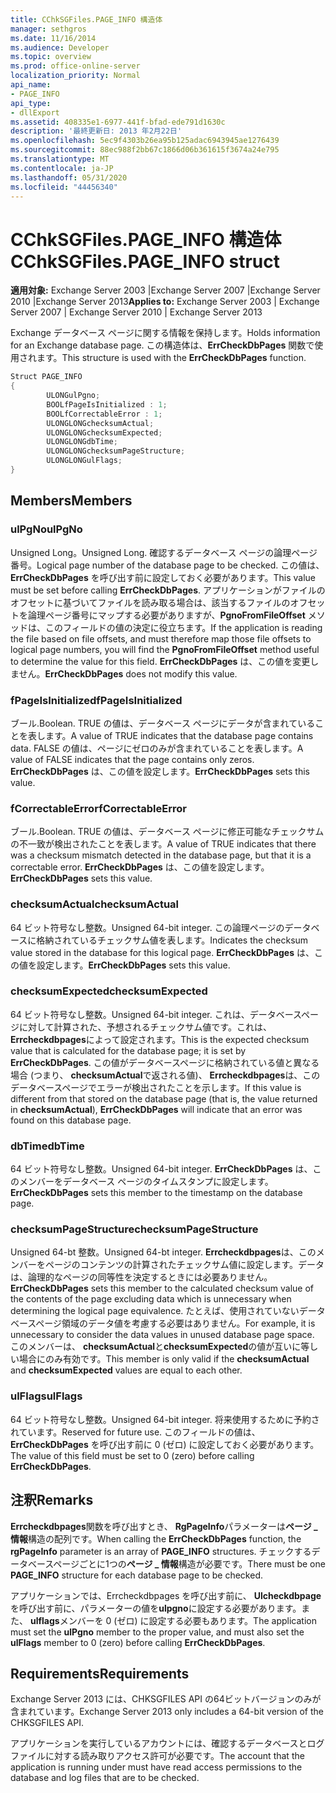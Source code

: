```yaml
---
title: CChkSGFiles.PAGE_INFO 構造体
manager: sethgros
ms.date: 11/16/2014
ms.audience: Developer
ms.topic: overview
ms.prod: office-online-server
localization_priority: Normal
api_name:
- PAGE_INFO
api_type:
- dllExport
ms.assetid: 408335e1-6977-441f-bfad-ede791d1630c
description: '最終更新日: 2013 年2月22日'
ms.openlocfilehash: 5ec9f4303b26ea95b125adac6943945ae1276439
ms.sourcegitcommit: 88ec988f2bb67c1866d06b361615f3674a24e795
ms.translationtype: MT
ms.contentlocale: ja-JP
ms.lasthandoff: 05/31/2020
ms.locfileid: "44456340"
---
```

# <a name="cchksgfilespage_info-struct"></a><span data-ttu-id="ca500-103">CChkSGFiles.PAGE_INFO 構造体</span><span class="sxs-lookup"><span data-stu-id="ca500-103">CChkSGFiles.PAGE_INFO struct</span></span>

<span data-ttu-id="ca500-104">**適用対象:** Exchange Server 2003 |Exchange Server 2007 |Exchange Server 2010 |Exchange Server 2013</span><span class="sxs-lookup"><span data-stu-id="ca500-104">**Applies to:** Exchange Server 2003 | Exchange Server 2007 | Exchange Server 2010 | Exchange Server 2013</span></span>
  
<span data-ttu-id="ca500-105">Exchange データベース ページに関する情報を保持します。</span><span class="sxs-lookup"><span data-stu-id="ca500-105">Holds information for an Exchange database page.</span></span> <span data-ttu-id="ca500-106">この構造体は、**ErrCheckDbPages** 関数で使用されます。</span><span class="sxs-lookup"><span data-stu-id="ca500-106">This structure is used with the **ErrCheckDbPages** function.</span></span> 
  
```cs
Struct PAGE_INFO  
{
        ULONGulPgno;
        BOOLfPageIsInitialized : 1;
        BOOLfCorrectableError : 1;
        ULONGLONGchecksumActual;
        ULONGLONGchecksumExpected;
        ULONGLONGdbTime;
        ULONGLONGchecksumPageStructure;
        ULONGLONGulFlags;
}

```

## <a name="members"></a><span data-ttu-id="ca500-107">Members</span><span class="sxs-lookup"><span data-stu-id="ca500-107">Members</span></span>

### <a name="ulpgno"></a><span data-ttu-id="ca500-108">ulPgNo</span><span class="sxs-lookup"><span data-stu-id="ca500-108">ulPgNo</span></span>
  
<span data-ttu-id="ca500-109">Unsigned Long。</span><span class="sxs-lookup"><span data-stu-id="ca500-109">Unsigned Long.</span></span> <span data-ttu-id="ca500-110">確認するデータベース ページの論理ページ番号。</span><span class="sxs-lookup"><span data-stu-id="ca500-110">Logical page number of the database page to be checked.</span></span> <span data-ttu-id="ca500-111">この値は、**ErrCheckDbPages** を呼び出す前に設定しておく必要があります。</span><span class="sxs-lookup"><span data-stu-id="ca500-111">This value must be set before calling **ErrCheckDbPages**.</span></span> <span data-ttu-id="ca500-112">アプリケーションがファイルのオフセットに基づいてファイルを読み取る場合は、該当するファイルのオフセットを論理ページ番号にマップする必要がありますが、**PgnoFromFileOffset** メソッドは、このフィールドの値の決定に役立ちます。</span><span class="sxs-lookup"><span data-stu-id="ca500-112">If the application is reading the file based on file offsets, and must therefore map those file offsets to logical page numbers, you will find the **PgnoFromFileOffset** method useful to determine the value for this field.</span></span> <span data-ttu-id="ca500-113">**ErrCheckDbPages** は、この値を変更しません。</span><span class="sxs-lookup"><span data-stu-id="ca500-113">**ErrCheckDbPages** does not modify this value.</span></span> 
    
### <a name="fpageisinitialized"></a><span data-ttu-id="ca500-114">fPageIsInitialized</span><span class="sxs-lookup"><span data-stu-id="ca500-114">fPageIsInitialized</span></span> 
  
<span data-ttu-id="ca500-115">ブール.</span><span class="sxs-lookup"><span data-stu-id="ca500-115">Boolean.</span></span> <span data-ttu-id="ca500-116">TRUE の値は、データベース ページにデータが含まれていることを表します。</span><span class="sxs-lookup"><span data-stu-id="ca500-116">A value of TRUE indicates that the database page contains data.</span></span> <span data-ttu-id="ca500-117">FALSE の値は、ページにゼロのみが含まれていることを表します。</span><span class="sxs-lookup"><span data-stu-id="ca500-117">A value of FALSE indicates that the page contains only zeros.</span></span> <span data-ttu-id="ca500-118">**ErrCheckDbPages** は、この値を設定します。</span><span class="sxs-lookup"><span data-stu-id="ca500-118">**ErrCheckDbPages** sets this value.</span></span> 
    
### <a name="fcorrectableerror"></a><span data-ttu-id="ca500-119">fCorrectableError</span><span class="sxs-lookup"><span data-stu-id="ca500-119">fCorrectableError</span></span>
  
<span data-ttu-id="ca500-120">ブール.</span><span class="sxs-lookup"><span data-stu-id="ca500-120">Boolean.</span></span> <span data-ttu-id="ca500-121">TRUE の値は、データベース ページに修正可能なチェックサムの不一致が検出されたことを表します。</span><span class="sxs-lookup"><span data-stu-id="ca500-121">A value of TRUE indicates that there was a checksum mismatch detected in the database page, but that it is a correctable error.</span></span> <span data-ttu-id="ca500-122">**ErrCheckDbPages** は、この値を設定します。</span><span class="sxs-lookup"><span data-stu-id="ca500-122">**ErrCheckDbPages** sets this value.</span></span> 
    
### <a name="checksumactual"></a><span data-ttu-id="ca500-123">checksumActual</span><span class="sxs-lookup"><span data-stu-id="ca500-123">checksumActual</span></span>
  
<span data-ttu-id="ca500-124">64 ビット符号なし整数。</span><span class="sxs-lookup"><span data-stu-id="ca500-124">Unsigned 64-bit integer.</span></span> <span data-ttu-id="ca500-125">この論理ページのデータベースに格納されているチェックサム値を表します。</span><span class="sxs-lookup"><span data-stu-id="ca500-125">Indicates the checksum value stored in the database for this logical page.</span></span> <span data-ttu-id="ca500-126">**ErrCheckDbPages** は、この値を設定します。</span><span class="sxs-lookup"><span data-stu-id="ca500-126">**ErrCheckDbPages** sets this value.</span></span> 
    
### <a name="checksumexpected"></a><span data-ttu-id="ca500-127">checksumExpected</span><span class="sxs-lookup"><span data-stu-id="ca500-127">checksumExpected</span></span>
  
<span data-ttu-id="ca500-128">64 ビット符号なし整数。</span><span class="sxs-lookup"><span data-stu-id="ca500-128">Unsigned 64-bit integer.</span></span> <span data-ttu-id="ca500-129">これは、データベースページに対して計算された、予想されるチェックサム値です。これは、 **Errcheckdbpages**によって設定されます。</span><span class="sxs-lookup"><span data-stu-id="ca500-129">This is the expected checksum value that is calculated for the database page; it is set by **ErrCheckDbPages**.</span></span> <span data-ttu-id="ca500-130">この値がデータベースページに格納されている値と異なる場合 (つまり、 **checksumActual**で返される値)、 **Errcheckdbpages**は、このデータベースページでエラーが検出されたことを示します。</span><span class="sxs-lookup"><span data-stu-id="ca500-130">If this value is different from that stored on the database page (that is, the value returned in **checksumActual**), **ErrCheckDbPages** will indicate that an error was found on this database page.</span></span> 
    
### <a name="dbtime"></a><span data-ttu-id="ca500-131">dbTime</span><span class="sxs-lookup"><span data-stu-id="ca500-131">dbTime</span></span>
  
<span data-ttu-id="ca500-132">64 ビット符号なし整数。</span><span class="sxs-lookup"><span data-stu-id="ca500-132">Unsigned 64-bit integer.</span></span> <span data-ttu-id="ca500-133">**ErrCheckDbPages** は、このメンバーをデータベース ページのタイムスタンプに設定します。</span><span class="sxs-lookup"><span data-stu-id="ca500-133">**ErrCheckDbPages** sets this member to the timestamp on the database page.</span></span> 
    
### <a name="checksumpagestructure"></a><span data-ttu-id="ca500-134">checksumPageStructure</span><span class="sxs-lookup"><span data-stu-id="ca500-134">checksumPageStructure</span></span> 
  
<span data-ttu-id="ca500-135">Unsigned 64-bt 整数。</span><span class="sxs-lookup"><span data-stu-id="ca500-135">Unsigned 64-bt integer.</span></span> <span data-ttu-id="ca500-136">**Errcheckdbpages**は、このメンバーをページのコンテンツの計算されたチェックサム値に設定します。データは、論理的なページの同等性を決定するときには必要ありません。</span><span class="sxs-lookup"><span data-stu-id="ca500-136">**ErrCheckDbPages** sets this member to the calculated checksum value of the contents of the page excluding data which is unnecessary when determining the logical page equivalence.</span></span> <span data-ttu-id="ca500-137">たとえば、使用されていないデータベースページ領域のデータ値を考慮する必要はありません。</span><span class="sxs-lookup"><span data-stu-id="ca500-137">For example, it is unnecessary to consider the data values in unused database page space.</span></span> <span data-ttu-id="ca500-138">このメンバーは、 **checksumActual**と**checksumExpected**の値が互いに等しい場合にのみ有効です。</span><span class="sxs-lookup"><span data-stu-id="ca500-138">This member is only valid if the **checksumActual**  and  **checksumExpected**  values are equal to each other.</span></span> 
    
### <a name="ulflags"></a><span data-ttu-id="ca500-139">ulFlags</span><span class="sxs-lookup"><span data-stu-id="ca500-139">ulFlags</span></span>
  
<span data-ttu-id="ca500-140">64 ビット符号なし整数。</span><span class="sxs-lookup"><span data-stu-id="ca500-140">Unsigned 64-bit integer.</span></span> <span data-ttu-id="ca500-141">将来使用するために予約されています。</span><span class="sxs-lookup"><span data-stu-id="ca500-141">Reserved for future use.</span></span> <span data-ttu-id="ca500-142">このフィールドの値は、**ErrCheckDbPages** を呼び出す前に 0 (ゼロ) に設定しておく必要があります。</span><span class="sxs-lookup"><span data-stu-id="ca500-142">The value of this field must be set to 0 (zero) before calling **ErrCheckDbPages**.</span></span>
    
## <a name="remarks"></a><span data-ttu-id="ca500-143">注釈</span><span class="sxs-lookup"><span data-stu-id="ca500-143">Remarks</span></span>

<span data-ttu-id="ca500-144">**Errcheckdbpages**関数を呼び出すとき、 **RgPageInfo**パラメーターは**ページ \_ 情報**構造の配列です。</span><span class="sxs-lookup"><span data-stu-id="ca500-144">When calling the **ErrCheckDbPages** function, the **rgPageInfo**  parameter is an array of **PAGE\_INFO** structures.</span></span> <span data-ttu-id="ca500-145">チェックするデータベースページごとに1つの**ページ \_ 情報**構造が必要です。</span><span class="sxs-lookup"><span data-stu-id="ca500-145">There must be one **PAGE\_INFO** structure for each database page to be checked.</span></span> 
  
<span data-ttu-id="ca500-146">アプリケーションでは、Errcheckdbpages を呼び出す前に、 **Ulcheckdbpage**を呼び出す前に、パラメーターの値を**ulpgno**に設定する必要があります。また、 **ulflags**メンバーを 0 (ゼロ) に設定する必要もあります。</span><span class="sxs-lookup"><span data-stu-id="ca500-146">The application must set the **ulPgno**  member to the proper value, and must also set the  **ulFlags**  member to 0 (zero) before calling **ErrCheckDbPages**.</span></span> 
  
## <a name="requirements"></a><span data-ttu-id="ca500-147">Requirements</span><span class="sxs-lookup"><span data-stu-id="ca500-147">Requirements</span></span>

<span data-ttu-id="ca500-148">Exchange Server 2013 には、CHKSGFILES API の64ビットバージョンのみが含まれています。</span><span class="sxs-lookup"><span data-stu-id="ca500-148">Exchange Server 2013 only includes a 64-bit version of the CHKSGFILES API.</span></span>
  
<span data-ttu-id="ca500-149">アプリケーションを実行しているアカウントには、確認するデータベースとログ ファイルに対する読み取りアクセス許可が必要です。</span><span class="sxs-lookup"><span data-stu-id="ca500-149">The account that the application is running under must have read access permissions to the database and log files that are to be checked.</span></span>
  

